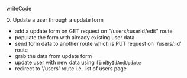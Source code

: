 writeCode
<!-- ..... -->
Q. Update a user through a update form

- add a update form on GET request on "/users/:userId/edit" route
- populate the form with already existing user data
- send form data to another route which is PUT request on '/users/:id' route
- grab the data from update form
- update user with new data using `findByIdAndUpdate`
- redirect to '/users' route i.e. list of users page
